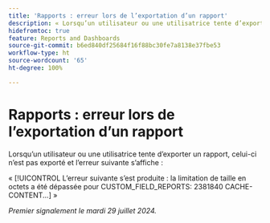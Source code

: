 ```yaml
---
title: 'Rapports : erreur lors de l’exportation d’un rapport'
description: « Lorsqu’un utilisateur ou une utilisatrice tente d’exporter un rapport, celui-ci n’est pas exporté et une erreur s’affiche. »
hidefromtoc: true
feature: Reports and Dashboards
source-git-commit: b6ed840df25684f16f88bc30fe7a8138e37fbe53
workflow-type: ht
source-wordcount: '65'
ht-degree: 100%

---
```



# Rapports : erreur lors de l’exportation d’un rapport

Lorsqu’un utilisateur ou une utilisatrice tente d’exporter un rapport, celui-ci n’est pas exporté et l’erreur suivante s’affiche :

« [!UICONTROL L’erreur suivante s’est produite : la limitation de taille en octets a été dépassée pour CUSTOM_FIELD_REPORTS: 2381840 CACHE-CONTENT...] »

_Premier signalement le mardi 29 juillet 2024._
